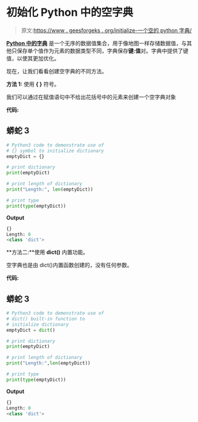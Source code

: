 # 初始化 Python 中的空字典

> 原文:[https://www . geesforgeks . org/initialize-一个空的 python 字典/](https://www.geeksforgeeks.org/initialize-an-empty-dictionary-in-python/)

[**Python 中的字典**](https://www.geeksforgeeks.org/python-dictionary/) 是一个无序的数据值集合，用于像地图一样存储数据值，与其他只保存单个值作为元素的数据类型不同，字典保存**键:值**对。字典中提供了键值，以使其更加优化。

现在，让我们看看创建空字典的不同方法。

**方法 1:** 使用 **{ }** 符号。

我们可以通过在赋值语句中不给出花括号中的元素来创建一个空字典对象

**代码:**

## 蟒蛇 3

```py
# Python3 code to demonstrate use of
# {} symbol to initialize dictionary
emptyDict = {}

# print dictionary
print(emptyDict)

# print length of dictionary
print("Length:", len(emptyDict))

# print type
print(type(emptyDict))
```

**Output**

```py
{}
Length: 0
<class 'dict'>

```

**方法二:**使用 **dict()** 内置功能。

空字典也是由 dict()内置函数创建的，没有任何参数。

**代码:**

## 蟒蛇 3

```py
# Python3 code to demonstrate use of 
# dict() built-in function to
# initialize dictionary
emptyDict = dict()

# print dictionary
print(emptyDict)

# print length of dictionary
print("Length:",len(emptyDict))

# print type
print(type(emptyDict))
```

**Output**

```py
{}
Length: 0
<class 'dict'>

```